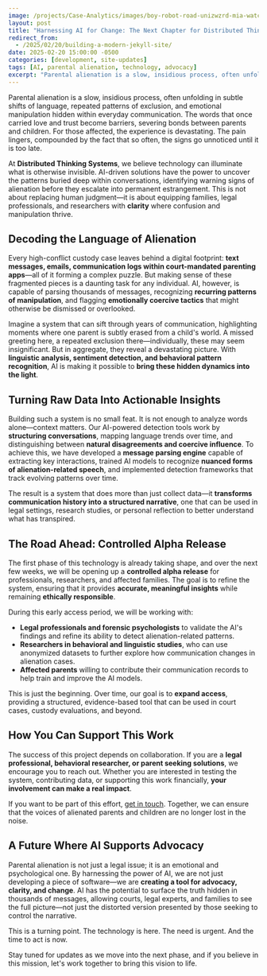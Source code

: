 ```yaml
---
image: /projects/Case-Analytics/images/boy-robot-road-unizwzrd-mia-watching.png
layout: post
title: "Harnessing AI for Change: The Next Chapter for Distributed Thinking Systems"
redirect_from:
  - /2025/02/20/building-a-modern-jekyll-site/
date: 2025-02-20 15:00:00 -0500
categories: [development, site-updates]
tags: [AI, parental alienation, technology, advocacy]
excerpt: "Parental alienation is a slow, insidious process, often unfolding in subtle shifts of language, repeated patterns of exclusion, and emotional manipulation hidden within everyday communication. The words that once carried love and trust become barriers, severing bonds between parents and children. For those affected, the experience is devastating. The pain lingers, compounded by the fact that so often, the signs go unnoticed until it is too late."
---
```


Parental alienation is a slow, insidious process, often unfolding in subtle shifts of language, repeated patterns of exclusion, and emotional manipulation hidden within everyday communication. The words that once carried love and trust become barriers, severing bonds between parents and children. For those affected, the experience is devastating. The pain lingers, compounded by the fact that so often, the signs go unnoticed until it is too late.

At **Distributed Thinking Systems**, we believe technology can illuminate what is otherwise invisible. AI-driven solutions have the power to uncover the patterns buried deep within conversations, identifying warning signs of alienation before they escalate into permanent estrangement. This is not about replacing human judgment—it is about equipping families, legal professionals, and researchers with **clarity** where confusion and manipulation thrive.

## Decoding the Language of Alienation

Every high-conflict custody case leaves behind a digital footprint: **text messages, emails, communication logs within court-mandated parenting apps**—all of it forming a complex puzzle. But making sense of these fragmented pieces is a daunting task for any individual. AI, however, is capable of parsing thousands of messages, recognizing **recurring patterns of manipulation**, and flagging **emotionally coercive tactics** that might otherwise be dismissed or overlooked.

Imagine a system that can sift through years of communication, highlighting moments where one parent is subtly erased from a child's world. A missed greeting here, a repeated exclusion there—individually, these may seem insignificant. But in aggregate, they reveal a devastating picture. With **linguistic analysis, sentiment detection, and behavioral pattern recognition**, AI is making it possible to **bring these hidden dynamics into the light**.

## Turning Raw Data Into Actionable Insights

Building such a system is no small feat. It is not enough to analyze words alone—context matters. Our AI-powered detection tools work by **structuring conversations**, mapping language trends over time, and distinguishing between **natural disagreements and coercive influence**. To achieve this, we have developed a **message parsing engine** capable of extracting key interactions, trained AI models to recognize **nuanced forms of alienation-related speech**, and implemented detection frameworks that track evolving patterns over time.

The result is a system that does more than just collect data—it **transforms communication history into a structured narrative**, one that can be used in legal settings, research studies, or personal reflection to better understand what has transpired.

## The Road Ahead: Controlled Alpha Release

The first phase of this technology is already taking shape, and over the next few weeks, we will be opening up a **controlled alpha release** for professionals, researchers, and affected families. The goal is to refine the system, ensuring that it provides **accurate, meaningful insights** while remaining **ethically responsible**.

During this early access period, we will be working with:

- **Legal professionals and forensic psychologists** to validate the AI's findings and refine its ability to detect alienation-related patterns.
- **Researchers in behavioral and linguistic studies**, who can use anonymized datasets to further explore how communication changes in alienation cases.
- **Affected parents** willing to contribute their communication records to help train and improve the AI models.

This is just the beginning. Over time, our goal is to **expand access**, providing a structured, evidence-based tool that can be used in court cases, custody evaluations, and beyond.

## How You Can Support This Work

The success of this project depends on collaboration. If you are a **legal professional, behavioral researcher, or parent seeking solutions**, we encourage you to reach out. Whether you are interested in testing the system, contributing data, or supporting this work financially, **your involvement can make a real impact**.

If you want to be part of this effort, [get in touch](/contact). Together, we can ensure that the voices of alienated parents and children are no longer lost in the noise.

## A Future Where AI Supports Advocacy

Parental alienation is not just a legal issue; it is an emotional and psychological one. By harnessing the power of AI, we are not just developing a piece of software—we are **creating a tool for advocacy, clarity, and change**. AI has the potential to surface the truth hidden in thousands of messages, allowing courts, legal experts, and families to see the full picture—not just the distorted version presented by those seeking to control the narrative.

This is a turning point. The technology is here. The need is urgent. And the time to act is now.

Stay tuned for updates as we move into the next phase, and if you believe in this mission, let's work together to bring this vision to life.

